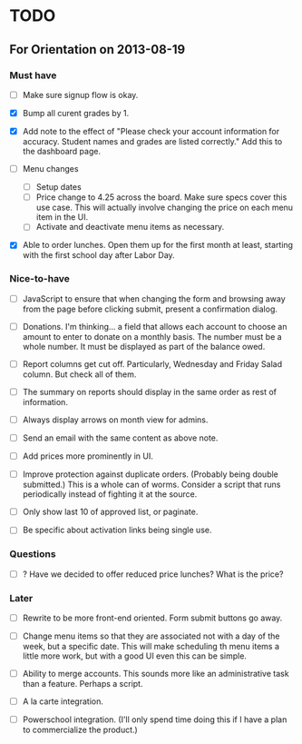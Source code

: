TODO
====

For Orientation on 2013-08-19
-----------------------------

### Must have

- [ ] Make sure signup flow is okay.

- [x] Bump all curent grades by 1.

- [x] Add note to the effect of "Please check your account information for
  accuracy. Student names and grades are listed correctly." Add this to the
  dashboard page.

- [ ] Menu changes
  - [ ] Setup dates
  - [ ] Price change to 4.25 across the board. Make sure specs cover this use
    case. This will actually involve changing the price on each menu item in the
    UI.
  - [ ] Activate and deactivate menu items as necessary.

- [x] Able to order lunches. Open them up for the first month at least, starting
  with the first school day after Labor Day.

### Nice-to-have

- [ ] JavaScript to ensure that when changing the form and browsing away from
  the page before clicking submit, present a confirmation dialog.

- [ ] Donations. I'm thinking... a field that allows each account to choose an
  amount to enter to donate on a monthly basis. The number must be a whole
  number. It must be displayed as part of the balance owed.

- [ ] Report columns get cut off. Particularly, Wednesday and Friday Salad
  column. But check all of them.

- [ ] The summary on reports should display in the same order as rest of
  information.

- [ ] Always display arrows on month view for admins.

- [ ] Send an email with the same content as above note.

- [ ] Add prices more prominently in UI.

- [ ] Improve protection against duplicate orders. (Probably being double
  submitted.) This is a whole can of worms. Consider a script that runs
  periodically instead of fighting it at the source.

- [ ] Only show last 10 of approved list, or paginate.

- [ ] Be specific about activation links being single use.

### Questions

- [ ] ? Have we decided to offer reduced price lunches? What is the price?

### Later

- [ ] Rewrite to be more front-end oriented. Form submit buttons go away.

- [ ] Change menu items so that they are associated not with a day of the week,
  but a specific date. This will make scheduling th menu items a little more
  work, but with a good UI even this can be simple.

- [ ] Ability to merge accounts. This sounds more like an administrative task
  than a feature. Perhaps a script.

- [ ] A la carte integration.

- [ ] Powerschool integration. (I'll only spend time doing this if I have a plan
  to commercialize the product.)

